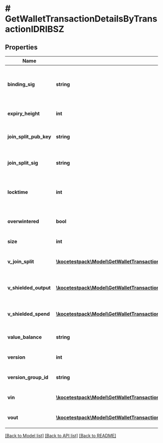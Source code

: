 # # GetWalletTransactionDetailsByTransactionIDRIBSZ

## Properties

Name | Type | Description | Notes
------------ | ------------- | ------------- | -------------
**binding_sig** | **string** | It is used to enforce balance of Spend and Output transfers, in order to prevent their replay across transactions. |
**expiry_height** | **int** | Represents a block height after which the transaction will expire. |
**join_split_pub_key** | **string** | Represents an encoding of a JoinSplitSig public validating key. |
**join_split_sig** | **string** | Is used to sign transactions that contain at least one JoinSplit description. |
**locktime** | **int** | Represents the time at which a particular transaction can be added to the blockchain. |
**overwintered** | **bool** | \&quot;Overwinter\&quot; is the network upgrade for the Zcash blockchain. |
**size** | **int** | Represents the total size of this transaction. |
**v_join_split** | [**\kocetestpack\Model\GetWalletTransactionDetailsByTransactionIDRIBSZVJoinSplitInner[]**](GetWalletTransactionDetailsByTransactionIDRIBSZVJoinSplitInner.md) | Represents a sequence of JoinSplit descriptions using BCTV14 proofs. | [optional]
**v_shielded_output** | [**\kocetestpack\Model\GetWalletTransactionDetailsByTransactionIDRIBSZVShieldedOutputInner[]**](GetWalletTransactionDetailsByTransactionIDRIBSZVShieldedOutputInner.md) | Object Array representation of transaction output descriptions | [optional]
**v_shielded_spend** | [**\kocetestpack\Model\GetWalletTransactionDetailsByTransactionIDRIBSZVShieldedSpendInner[]**](GetWalletTransactionDetailsByTransactionIDRIBSZVShieldedSpendInner.md) | Object Array representation of transaction spend descriptions | [optional]
**value_balance** | **string** | String representation of the transaction value balance |
**version** | **int** | Represents the transaction version number. |
**version_group_id** | **string** | Represents the transaction version group ID. |
**vin** | [**\kocetestpack\Model\GetWalletTransactionDetailsByTransactionIDRIBSZVinInner[]**](GetWalletTransactionDetailsByTransactionIDRIBSZVinInner.md) | Object Array representation of transaction inputs |
**vout** | [**\kocetestpack\Model\GetWalletTransactionDetailsByTransactionIDRIBSZVoutInner[]**](GetWalletTransactionDetailsByTransactionIDRIBSZVoutInner.md) | Object Array representation of transaction outputs |

[[Back to Model list]](../../README.md#models) [[Back to API list]](../../README.md#endpoints) [[Back to README]](../../README.md)
